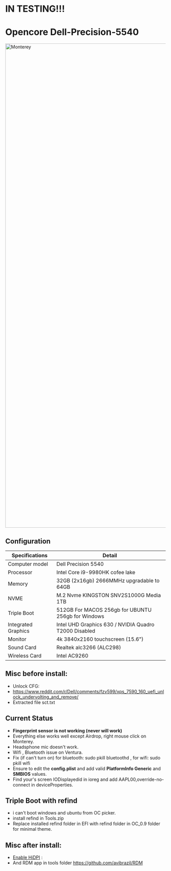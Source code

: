 # IN TESTING!!!

# Opencore Dell-Precision-5540

<img width="1521" alt="Monterey" src="https://user-images.githubusercontent.com/40405226/227790654-6b96b1a6-df8e-4dbe-963e-7be5f921f3dc.png">



## Configuration

| Specifications | Detail                                                  |
| ------------------- | ------------------------------------------- |
| Computer model      | Dell Precision 5540      |
| Processor           | Intel Core i9-9980HK cofee lake  |
| Memory              | 32GB (2x16gb) 2666MMHz upgradable to 64GB |
| NVME                | M.2 Nvme KINGSTON SNV2S1000G Media 1TB 
| Triple Boot         |512GB For MACOS 256gb for UBUNTU 256gb for Windows|
| Integrated Graphics | Intel UHD Graphics 630 / NVIDIA Quadro T2000 Disabled      |
| Monitor             |4k 3840x2160 touchscreen (15.6") |
| Sound Card          | Realtek alc3266 (ALC298)          |
| Wireless Card       | Intel AC9260 |

## Misc before install:
- Unlock CFG: 
- https://www.reddit.com/r/Dell/comments/fzv599/xps_7590_160_uefi_unlock_undervolting_and_remove/
- Extracted file sct.txt

## Current Status

- **Fingerprint sensor is not working (never will work)**
- Everything else works well except Airdrop, right mouse click on Monterey.
- Headsphone mic doesn't work.
- Wifi , Bluetooth issue on Ventura.
- Fix (if can't turn on) for bluetooth: sudo pkill bluetoothd , for wifi: sudo pkill wifi 
- Ensure to edit the **config.plist** and add valid  **PlatformInfo Generic** and **SMBIOS** values.
- Find your's screen IODisplayedid in ioreg and add AAPL00,override-no-connect in deviceProperties.

## Triple Boot with refind
- i can't boot windows and ubuntu from OC picker.
- install refind in Tools.zip
- Replace installed refind folder in EFI with refind folder in OC_0.9 folder for minimal theme.

## Misc after install:
- [Enable HiDPI](https://github.com/xzhih/one-key-hidpi) :
- And RDM app in tools folder  https://github.com/avibrazil/RDM
